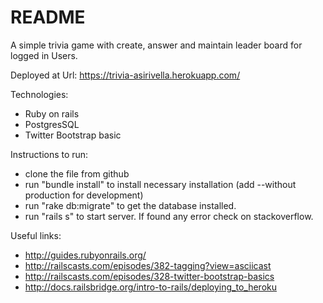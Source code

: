 # README
A simple trivia game with create, answer and maintain leader board for logged in Users.

Deployed at Url: https://trivia-asirivella.herokuapp.com/

Technologies:
  - Ruby on rails
  - PostgresSQL
  - Twitter Bootstrap basic
  
Instructions to run:
  - clone the file from github
  - run "bundle install" to install necessary installation (add --without production for development)
  - run "rake db:migrate" to get the database installed.
  - run "rails s" to start server. If found any error check on stackoverflow.
 
 Useful links:
  - http://guides.rubyonrails.org/
  - http://railscasts.com/episodes/382-tagging?view=asciicast
  - http://railscasts.com/episodes/328-twitter-bootstrap-basics
  - http://docs.railsbridge.org/intro-to-rails/deploying_to_heroku
